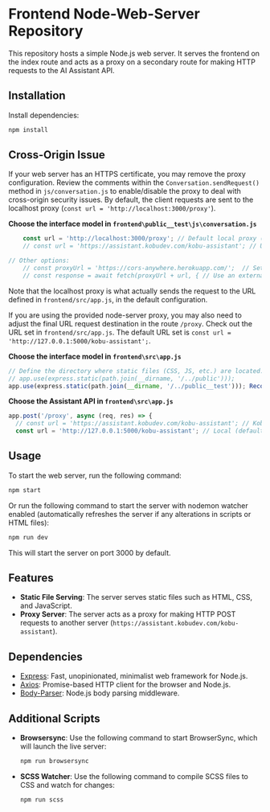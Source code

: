# Frontend Node-Web-Server Repository

This repository hosts a simple Node.js web server. It serves the frontend on the index route and acts as a proxy on a secondary route for making HTTP requests to the AI Assistant API.

## Installation

Install dependencies:

```bash
npm install
```

## Cross-Origin Issue

If your web server has an HTTPS certificate, you may remove the proxy configuration. Review the comments within the `Conversation.sendRequest()` method in `js/conversation.js` to enable/disable the proxy to deal with cross-origin security issues. By default, the client requests are sent to the localhost proxy (`const url = 'http://localhost:3000/proxy'`).

**Choose the interface model in `frontend\public__test\js\conversation.js`**
```js
    const url = 'http://localhost:3000/proxy'; // Default local proxy (no need to add any URL)
    // const url = 'https://assistant.kobudev.com/kobu-assistant'; // Use this URL if you don't want to use any proxy

// Other options:
    // const proxyUrl = 'https://cors-anywhere.herokuapp.com/';  // Set the external proxy URL if desired
    // const response = await fetch(proxyUrl + url, { // Use an external proxy (uncomment this line if using an external proxy)
```

Note that the localhost proxy is what actually sends the request to the URL defined in `frontend/src/app.js`, in the default configuration.

If you are using the provided node-server proxy, you may also need to adjust the final URL request destination in the route `/proxy`. Check out the URL set in `frontend/src/app.js`. The default URL set is `const url = 'http://127.0.0.1:5000/kobu-assistant';`.

**Choose the interface model in `frontend\src\app.js`**
```js
// Define the directory where static files (CSS, JS, etc.) are located.
// app.use(express.static(path.join(__dirname, '/../public')));
app.use(express.static(path.join(__dirname, '/../public__test'))); Recommended (default)
```
**Choose the Assistant API in `frontend\src\app.js`**
```js
app.post('/proxy', async (req, res) => {
  // const url = 'https://assistant.kobudev.com/kobu-assistant'; // KobuDev Server (default)
  const url = 'http://127.0.0.1:5000/kobu-assistant'; // Local (default)
```

## Usage

To start the web server, run the following command:

```bash
npm start
```

Or run the following command to start the server with nodemon watcher enabled (automatically refreshes the server if any alterations in scripts or HTML files):

```bash
npm run dev
```

This will start the server on port 3000 by default.

## Features

- **Static File Serving**: The server serves static files such as HTML, CSS, and JavaScript.
- **Proxy Server**: The server acts as a proxy for making HTTP POST requests to another server (`https://assistant.kobudev.com/kobu-assistant`).

## Dependencies

- [Express](https://www.npmjs.com/package/express): Fast, unopinionated, minimalist web framework for Node.js.
- [Axios](https://www.npmjs.com/package/axios): Promise-based HTTP client for the browser and Node.js.
- [Body-Parser](https://www.npmjs.com/package/body-parser): Node.js body parsing middleware.

## Additional Scripts

- **Browsersync**: Use the following command to start BrowserSync, which will launch the live server:
  ```bash
  npm run browsersync
  ```

- **SCSS Watcher**: Use the following command to compile SCSS files to CSS and watch for changes:
  ```bash
  npm run scss
  ```
```
